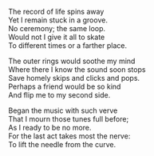 The record of life spins away\
Yet I remain stuck in a groove.\
No ceremony; the same loop.\
Would not I give it all to skate\
To different times or a farther place.

The outer rings would soothe my mind\
Where there I know the sound soon stops\
Save homely skips and clicks and pops.\
Perhaps a friend would be so kind\
And flip me to my second side.

Began the music with such verve\
That I mourn those tunes full before;\
As I ready to be no more.\
For the last act takes most the nerve:\
To lift the needle from the curve.